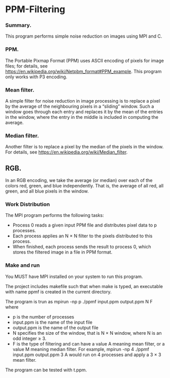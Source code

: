 # PPM-Filtering

### Summary. 
This program performs simple noise reduction on images using MPI and C.

### PPM. 
The Portable Pixmap Format (PPM) uses ASCII encoding of pixels for image files; for
details, see https://en.wikipedia.org/wiki/Netpbm_format#PPM_example. This program only works with P3 encoding.
### Mean filter. 
A simple filter for noise reduction in image processing is to replace a pixel by
the average of the neighbouring pixels in a “sliding” window.
Such a window goes through each entry and replaces it by the mean of the entries in the window,
where the entry in the middle is included in computing the average.
### Median filter. 
Another filter is to replace a pixel by the median of the pixels in the window.
For details, see https://en.wikipedia.org/wiki/Median_filter.
## RGB. 
In an RGB encoding, we take the average (or median) over each of the colors red,
green, and blue independently. That is, the average of all red, all green, and all blue pixels in the
window.

### Work Distribution
The MPI program performs the following tasks:
* Process 0 reads a given input PPM file and distributes pixel data to p processes.
* Each process applies an N × N filter to the pixels distributed to this process.
* When finished, each process sends the result to process 0, which stores the filtered image in
a file in PPM format.

### Make and run
You MUST have MPI installed on your system to run this program.

The project includes makefile such that when make is typed, an executable with name ppmf is
created in the current directory.

The program is trun as
mpirun -np p ./ppmf input.ppm output.ppm N F
where
* p is the number of processes
* input.ppm is the name of the input file
* output.ppm is the name of the output file
* N specifies the size of the window, that is N × N window, where N is an odd integer ≥ 3.
* F is the type of filtering and can have a value A meaning mean filter, or a value M meaning
median filter.
For example,
mpirun -np 4 ./ppmf input.ppm output.ppm 3 A
would run on 4 processes and apply a 3 × 3 mean filter.

The program can be tested with t.ppm.
